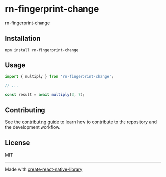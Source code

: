 # rn-fingerprint-change

rn-fingerprint-change

## Installation

```sh
npm install rn-fingerprint-change
```

## Usage

```js
import { multiply } from 'rn-fingerprint-change';

// ...

const result = await multiply(3, 7);
```

## Contributing

See the [contributing guide](CONTRIBUTING.md) to learn how to contribute to the repository and the development workflow.

## License

MIT

---

Made with [create-react-native-library](https://github.com/callstack/react-native-builder-bob)
